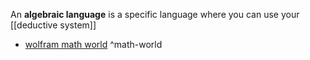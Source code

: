 An **algebraic language** is a specific language where you can use your [[deductive system]]

- [wolfram math world](https://mathworld.wolfram.com/AlgebraicLanguage.html) ^math-world
